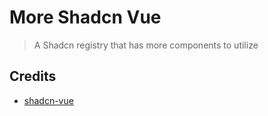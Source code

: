 # More Shadcn Vue

> A Shadcn registry that has more components to utilize

## Credits

- [shadcn-vue](https://github.com/unovue/shadcn-vue)